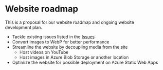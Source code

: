 # Website roadmap
This is a proposal for our website roadmap and ongoing website development plan.

- Tackle existing issues listed in the [Issues](https://github.com/stride3d/stride-website/issues)
- Convert images to WebP for better performance
- Streamline the website by decoupling media from the site
  - Host videos on YouTube
  - Host images in Azure Blob Storage or another location
- Optimize the website for possible deployment on Azure Static Web Apps